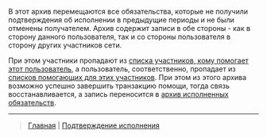 В этот архив перемещаются все обязательства, которые не получили подтверждения об исполнении в предыдущие периоды и не были отменены получателем. Архив содержит записи в обе стороны - как в сторону данного пользователя, так и со стороны пользователя в сторону других участников сети. 

При этом участники пропадают из [списка участников, кому помогает этот пользователь](../actions/list_my_people.md), а пользователь, соответственно, пропадает из [списков помогающих для этих участников](../actions/list_other_people.md). При этом из этого архива возможно успешно завершить транзакцию помощи, тогда связь восстанавливается, а запись переносится в [архив исполненных обязательств](../actions/archive_my.md).

---
> [Главная](../index.md)  | [Подтверждение исполнения](../actions/confirmation_of_transfer.md)
